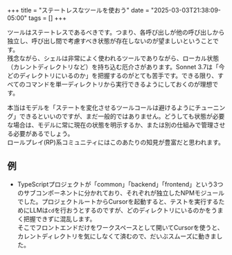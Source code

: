 
+++
title = "ステートレスなツールを使おう"
date = "2025-03-03T21:38:09-05:00"
tags = []
+++

ツールはステートレスであるべきです。つまり、各呼び出しが他の呼び出しから独立し、呼び出し間で考慮すべき状態が存在しないのが望ましいということです。  
残念ながら、シェルは非常によく使われるツールでありながら、ローカル状態（カレントディレクトリなど）を持ち込む厄介さがあります。Sonnet 3.7は「今どのディレクトリにいるのか」を把握するのがとても苦手です。できる限り、すべてのコマンドを単一ディレクトリから実行できるようにしておくのが理想です。

本当はモデルを「ステートを変化させるツールコールは避けるようにチューニング」できるといいのですが、まだ一般的ではありません。どうしても状態が必要な場合は、モデルに常に現在の状態を明示するか、または別の仕組みで管理させる必要があるでしょう。  
ロールプレイ(RP)系コミュニティにはこのあたりの知見が豊富だと思われます。

## 例

- TypeScriptプロジェクトが「common」「backend」「frontend」という3つのサブコンポーネントに分かれており、それぞれが独立したNPMモジュールでした。プロジェクトルートからCursorを起動すると、テストを実行するためにLLMは`cd`を行おうとするのですが、どのディレクトリにいるのかをうまく把握できずに混乱します。  
  そこでフロントエンドだけをワークスペースとして開いてCursorを使うと、カレントディレクトリを気にしなくて済むので、だいぶスムーズに動きました。

